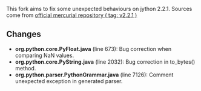 This fork aims to fix some unexpected behaviours on jython 2.2.1.
Sources come from [official mercurial repository ( tag: v2.2.1 )](https://hg.python.org/jython/rev/v2.2.1)

## Changes
 - **org.python.core.PyFloat.java** (line 673): Bug correction when comparing NaN values.
 - **org.python.core.PyString.java** (line 2032): Bug correction in to_bytes() method.
 - **org.python.parser.PythonGrammar.java** (line 7126): Comment unexpected exception in generated parser.